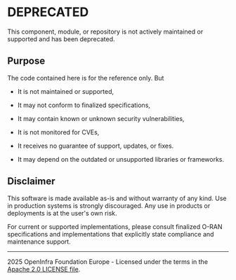 # DEPRECATED

This component, module, or repository is not actively maintained or supported and has been deprecated.

## Purpose
The code contained here is for the reference only. But

* It is not maintained or supported,

* It may not conform to finalized specifications,

* It may contain known or unknown security vulnerabilities,

* It is not monitored for CVEs,

* It receives no guarantee of support, updates, or fixes.

* It may depend on the outdated or unsupported libraries or frameworks.

## Disclaimer
This software is made available as-is and without warranty of any kind.
Use in production systems is strongly discouraged.
Any use in products or deployments is at the user's own risk.

For current or supported implementations, please consult finalized O-RAN specifications and implementations that explicitly state compliance and maintenance support.

---
2025 OpenInfra Foundation Europe - Licensed under the terms in the [Apache 2.0 LICENSE file](LICENSES.txt).
